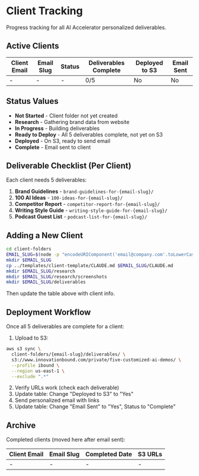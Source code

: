 # Client Tracking

Progress tracking for all AI Accelerator personalized deliverables.

## Active Clients

| Client Email | Email Slug | Status | Deliverables Complete | Deployed to S3 | Email Sent |
|--------------|------------|--------|-----------------------|----------------|------------|
| - | - | - | 0/5 | No | No |

## Status Values

- **Not Started** - Client folder not yet created
- **Research** - Gathering brand data from website
- **In Progress** - Building deliverables
- **Ready to Deploy** - All 5 deliverables complete, not yet on S3
- **Deployed** - On S3, ready to send email
- **Complete** - Email sent to client

## Deliverable Checklist (Per Client)

Each client needs 5 deliverables:

1. **Brand Guidelines** - `brand-guidelines-for-{email-slug}/`
2. **100 AI Ideas** - `100-ideas-for-{email-slug}/`
3. **Competitor Report** - `competitor-report-for-{email-slug}/`
4. **Writing Style Guide** - `writing-style-guide-for-{email-slug}/`
5. **Podcast Guest List** - `podcast-list-for-{email-slug}/`

## Adding a New Client

```bash
cd client-folders
EMAIL_SLUG=$(node -p "encodeURIComponent('email@company.com'.toLowerCase())")
mkdir $EMAIL_SLUG
cp ../templates/client-template/CLAUDE.md $EMAIL_SLUG/CLAUDE.md
mkdir $EMAIL_SLUG/research
mkdir $EMAIL_SLUG/research/screenshots
mkdir $EMAIL_SLUG/deliverables
```

Then update the table above with client info.

## Deployment Workflow

Once all 5 deliverables are complete for a client:

1. Upload to S3:
```bash
aws s3 sync \
  client-folders/{email-slug}/deliverables/ \
  s3://www.innovationbound.com/private/five-customized-ai-demos/ \
  --profile ibound \
  --region us-east-1 \
  --exclude ".*"
```

2. Verify URLs work (check each deliverable)
3. Update table: Change "Deployed to S3" to "Yes"
4. Send personalized email with links
5. Update table: Change "Email Sent" to "Yes", Status to "Complete"

## Archive

Completed clients (moved here after email sent):

| Client Email | Email Slug | Completed Date | S3 URLs |
|--------------|------------|----------------|---------|
| - | - | - | - |
